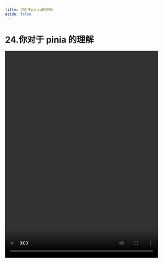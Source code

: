 ```yaml
---
title: 你对于pinia的理解
aside: false
---
```


# 24.你对于 pinia 的理解

<video autoplay src="http://qn.chinavanes.com/interview/vue-interview/24.你对于pinia的理解.mp4" controls controlsList="nodownload" width="100%" height="680"/>
